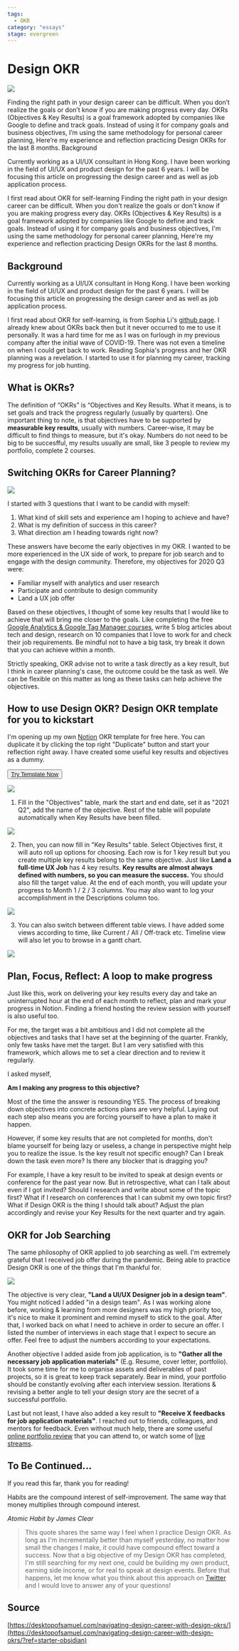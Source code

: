 ```yaml
---
tags:
  - OKR
category: "essays"
stage: evergreen
---
```


# Design OKR

![](https://miro.medium.com/max/1400/1*8Elr9emKBBy9EZqdU2F3jw.png)

Finding the right path in your design career can be difficult. When you don’t realize the goals or don’t know if you are making progress every day. OKRs (Objectives & Key Results) is a goal framework adopted by companies like Google to define and track goals. Instead of using it for company goals and business objectives, I’m using the same methodology for personal career planning, Here’re my experience and reflection practicing Design OKRs for the last 8 months.
Background

Currently working as a UI/UX consultant in Hong Kong. I have been working in the field of UI/UX and product design for the past 6 years. I will be focusing this article on progressing the design career and as well as job application process.

I first read about OKR for self-learning
Finding the right path in your design career can be difficult. When you don't realize the goals or don't know if you are making progress every day. OKRs (Objectives & Key Results) is a goal framework adopted by companies like Google to define and track goals. Instead of using it for company goals and business objectives, I'm using the same methodology for personal career planning, Here're my experience and reflection practicing Design OKRs for the last 8 months.

## Background

Currently working as a UI/UX consultant in Hong Kong. I have been working in the field of UI/UX and product design for the past 6 years. I will be focusing this article on progressing the design career and as well as job application process.

I first read about OKR for self-learning, is from Sophia Li's [github page](https://github.com/sophi-li/OKRs-self-learning). I already knew about OKRs back then but it never occurred to me to use it personally. It was a hard time for me as I was on furlough in my previous company after the initial wave of COVID-19. There was not even a timeline on when I could get back to work. Reading Sophia's progress and her OKR planning was a revelation. I started to use it for planning my career, tracking my progress for job hunting.

## What is OKRs?

The definition of “OKRs” is “Objectives and Key Results. What it means, is to set goals and track the progress regularly (usually by quarters). One important thing to note, is that objectives have to be supported by **measurable key results**, usually with numbers. Career-wise, it may be difficult to find things to measure, but it's okay. Numbers do not need to be big to be succesfful, my results usually are small, like 3 people to review my portfolio, complete 2 courses.

## Switching OKRs for Career Planning?

![](https://shebet.netlify.app/static/e3bd4b30ea640491bcafe61e46b6992d/a63c5/%C5%A1ebet-moj.webp)

I started with 3 questions that I want to be candid with myself:

1. What kind of skill sets and experience am I hoping to achieve and have?
2. What is my definition of success in this career?
3. What direction am I heading towards right now?

These answers have become the early objectives in my OKR. I wanted to be more experienced in the UX side of work, to prepare for job search and to engage with the design community. Therefore, my objectives for 2020 Q3 were:

- Familiar myself with analytics and user research
- Participate and contribute to design community
- Land a UX job offer

Based on these objectives, I thought of some key results that I would like to achieve that will bring me closer to the goals. Like completing the free [Google Analytics & Google Tag Manager courses](https://analytics.google.com/analytics/academy/), write 5 blog articles about tech and design, research on 10 companies that I love to work for and check their job requirements. Be mindful not to have a big task, try break it down that you can achieve within a month.

Strictly speaking, OKR advise not to write a task directly as a key result, but I think in career planning's case, the outcome could be the task as well. We can be flexible on this matter as long as these tasks can help achieve the objectives.

## How to use Design OKR? Design OKR template for you to kickstart

I'm opening up my own [Notion](https://notion.so) OKR template for free here. You can duplicate it by clicking the top right "Duplicate" button and start your reflection right away. I have created some useful key results and objectives as a dummy.

<button><a href="https://bit.ly/3v8lnmq" target="_blank">Try Template Now</a></button>

![](https://miro.medium.com/max/1400/1*xJC-y_SSZtbJ5S-rwCGUhQ.png)

1. Fill in the "Objectives" table, mark the start and end date, set it as "2021 Q2", add the name of the objective. Rest of the table will populate automatically when Key Results have been filled.

![](https://miro.medium.com/max/1400/1*KPFWWO3XwwTjRjfoLP40VA.png)

2. Then, you can now fill in "Key Results" table. Select Objectives first, it will auto roll up options for choosing. Each row is for 1 key result but you create multiple key results belong to the same objective. Just like **Land a full-time UX Job** has 4 key results. **Key results are almost always defined with numbers, so you can measure the success.** You should also fill the target value. At the end of each month, you will update your progress to Month 1 / 2 / 3 columns. You may also want to log your accomplishment in the Descriptions column too.

![](https://miro.medium.com/max/1400/1*hNYo3DIyLFVmnv4-XkPdrA.png)

3. You can also switch between different table views. I have added some views according to time, like Current / All / Off-track etc. Timeline view will also let you to browse in a gantt chart.

![](https://miro.medium.com/max/1400/1*41BKLXdnIusTjzQ_b5iLPA.png)

## Plan, Focus, Reflect: A loop to make progress

Just like this, work on delivering your key results every day and take an uninterrupted hour at the end of each month to reflect, plan and mark your progress in Notion. Finding a friend hosting the review session with yourself is also useful too.

For me, the target was a bit ambitious and I did not complete all the objectives and tasks that I have set at the beginning of the quarter. Frankly, only few tasks have met the target. But I am very satisfied with this framework, which allows me to set a clear direction and to review it regularly.

I asked myself,

**Am I making any progress to this objective?**

Most of the time the answer is resounding YES. The process of breaking down objectives into concrete actions plans are very helpful. Laying out each step also means you are forcing yourself to have a plan to make it happen.

However, if some key results that are not completed for months, don't blame yourself for being lazy or useless, a change in perspective might help you to realize the issue. Is the key result not specific enough? Can I break down the task even more? Is there any blocker that is dragging you?

For example, I have a key result to be invited to speak at design events or conference for the past year now. But in retrospective, what can I talk about even if I got invited? Should I research and write about some of the topic first? What if I research on conferences that I can submit my own topic first? What if Design OKR is the thing I should talk about? Adjust the plan accordingly and revise your Key Results for the next quarter and try again.

## OKR for Job Searching

The same philosophy of OKR applied to job searching as well. I'm extremely grateful that I received job offer during the pandemic. Being able to practice Design OKR is one of the things that I'm thankful for.

![](https://miro.medium.com/max/1400/1*Bmocz1I1yvJjbuFwoAKZEA.png)

The objective is very clear, **"Land a UI/UX Designer job in a design team"**. You might noticed I added "in a design team". As I was working alone before, working & learning from more designers was my high priority too, it's nice to make it prominent and remind myself to stick to the goal. After that, I worked back on what I need to achieve in order to secure an offer. I listed the number of interviews in each stage that I expect to secure an offer. Feel free to adjust the numbers according to your expectations.

Another objective I added aside from job application, is to **"Gather all the necessary job application materials"** (E.g. Resume, cover letter, portfolio). It took some time for me to organise assets and deliverables of past projects, so it is great to keep track separately. Bear in mind, your portfolio should be constantly evolving after each interview session. Iterations & revising a better angle to tell your design story are the secret of a successful portfolio.

Last but not least, I have also added a key result to **"Receive X feedbacks for job application materials"**. I reached out to friends, colleagues, and mentors for feedback. Even without much help, there are some useful [online portfolio review](https://www.adplist.org/) that you can attend to, or watch some of [live streams](https://www.youtube.com/watch?v=3fIgQHFQJkI).

## To Be Continued...

If you read this far, thank you for reading!

 Habits are the compound interest of self-improvement. The same way that money multiplies through compound interest.

<cite>Atomic Habit by James Clear </cite>

>This quote shares the same way I feel when I practice Design OKR. As long as I'm incrementally better than myself yesterday, no matter how small the changes I make, it could have compound effect toward a success. Now that a big objective of my Design OKR has completed, I'm still searching for my next one, could be building my own product, earning side income, or for real to speak at design events. Before that happens, let me know what you think about this approach on [Twitter](https://twitter.com/desktopofsamuel) and I would love to answer any of your questions!

## Source

[https://desktopofsamuel.com/navigating-design-career-with-design-okrs/](https://desktopofsamuel.com/navigating-design-career-with-design-okrs/?ref=starter-obsidian)

